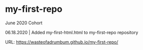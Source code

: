 # my-first-repo
June 2020 Cohort

06.18.2020 | Added my-first-html.html to my-first-repo repository 

URL: https://wasteofadrumbum.github.io/my-first-repo/
